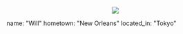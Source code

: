 <p align="center">
  <img src="https://capsule-render.vercel.app/api(https://images.unsplash.com/photo-1700061036086-414b47f08913?q=80&w=2940&auto=format&fit=crop&ixlib=rb-4.1.0&ixid=M3wxMjA3fDB8MHxwaG90by1wYWdlfHx8fGVufDB8fHx8fA%3D%3D)![image](https://github.com/user-attachments/assets/c500f770-b08c-4b90-bb2b-d3c312e3cd55)
?text=Welcome🕹️&animation=fadeIn&type=waving&color=gradient&height=100"/>
</p>

name: "Will"
hometown: "New Orleans"
located_in: "Tokyo"


<!---
MaddRussian/MaddRussian is a ✨ special ✨ repository because its `README.md` (this file) appears on your GitHub profile.
You can click the Preview link to take a look at your changes.
--->
